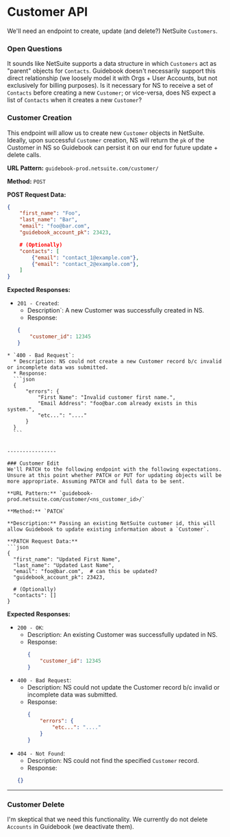 # Customer API
We'll need an endpoint to create, update (and delete?) NetSuite `Customers`.

### Open Questions
It sounds like NetSuite supports a data structure in which `Customers` act as "parent" objects for `Contacts`. Guidebook doesn't necessarily support this direct relationship (we loosely model it with Orgs + User Accounts, but not exclusively for billing purposes). Is it necessary for NS to receive a set of `Contacts` before creating a new `Customer`; or vice-versa, does NS expect a list of `Contacts` when it creates a new `Customer`?

### Customer Creation
This endpoint will allow us to create new `Customer` objects in NetSuite. Ideally, upon successful `Customer` creation, NS will return the `pk` of the Customer in NS so Guidebook can persist it on our end for future update + delete calls.

**URL Pattern:** `guidebook-prod.netsuite.com/customer/`

**Method:** `POST`

**POST Request Data:**
```json
{
    "first_name": "Foo",
    "last_name": "Bar",
    "email": "foo@bar.com",
    "guidebook_account_pk": 23423,

    # (Optionally)
    "contacts": [
        {"email": "contact_1@example.com"},
        {"email": "contact_2@example.com"},
    ]
}
```

**Expected Responses:**
  * `201 - Created`:
    * Description`: A new Customer was successfully created in NS.
    * Response:
    ```json
    {
        "customer_id": 12345
    }
  ```
  * `400 - Bad Request`:
    * Description: NS could not create a new Customer record b/c invalid or incomplete data was submitted.
    * Response:
    ```json
    {
        "errors": {
            "First Name": "Invalid customer first name.",
            "Email Address": "foo@bar.com already exists in this system.",
            "etc...": "...."
        }
    }
    ```


----------------

### Customer Edit
We'll PATCH to the following endpoint with the following expectations. Unsure at this point whether PATCH or PUT for updating objects will be more appropriate. Assuming PATCH and full data to be sent.

**URL Pattern:** `guidebook-prod.netsuite.com/customer/<ns_customer_id>/`

**Method:** `PATCH`

**Description:** Passing an existing NetSuite customer id, this will allow Guidebook to update existing information about a `Customer`.

**PATCH Request Data:**
```json
{
    "first_name": "Updated First Name",
    "last_name": "Updated Last Name",
    "email": "foo@bar.com",  # can this be updated?
    "guidebook_account_pk": 23423,

    # (Optionally)
    "contacts": []
}
```


**Expected Responses:**
* `200 - OK`:
  * Description: An existing Customer was successfully updated in NS.
  * Response:
    ```json
    {
        "customer_id": 12345
    }
    ```
* `400 - Bad Request`:
  * Description: NS could not update the Customer record b/c invalid or incomplete data was submitted.
  * Response:
    ```json
    {
        "errors": {
            "etc...": "...."
        }
    }
    ```
* `404 - Not Found`:
  * Description: NS could not find the specified `Customer` record.
  * Response:
  ```json
  {}
  ```

------------

### Customer Delete
I'm skeptical that we need this functionality. We currently do not delete `Accounts` in Guidebook (we deactivate them).
